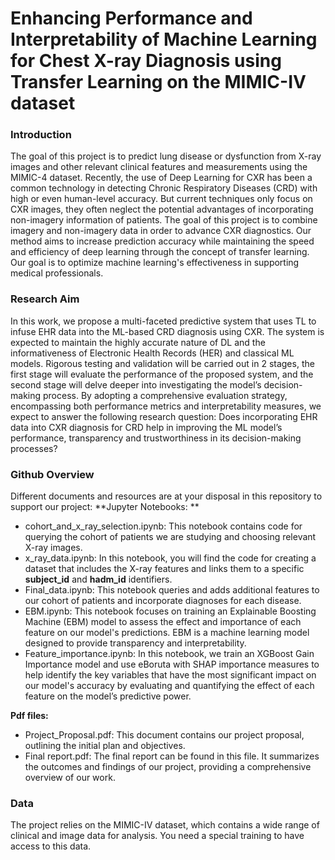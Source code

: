# **Enhancing Performance and Interpretability of Machine Learning for Chest X-ray Diagnosis using Transfer Learning on the MIMIC-IV dataset**
### **Introduction**
The goal of this project is to predict lung disease or dysfunction from X-ray images and other relevant clinical features and measurements using the MIMIC-4 dataset. Recently, the use of Deep Learning for CXR has been a common technology in detecting Chronic Respiratory Diseases (CRD) with high or even human-level accuracy. But current techniques only focus on CXR images, they often neglect the potential advantages of incorporating non-imagery information of patients. 
The goal of this project is to combine imagery and non-imagery data in order to advance CXR diagnostics. Our method aims to increase prediction accuracy while maintaining the speed and efficiency of deep learning through the concept of transfer learning. Our goal is to optimize machine learning's effectiveness in supporting medical professionals.  

### **Research Aim**
In this work, we propose a multi-faceted predictive system that uses TL to infuse EHR data into the ML-based CRD diagnosis using CXR. The system is expected to maintain the highly accurate nature of DL and the informativeness of Electronic Health Records (HER) and classical ML models. Rigorous testing and validation will be carried out in 2 stages, the first stage will evaluate the performance of the proposed system, and the second stage will delve deeper into investigating the model’s decision-making process. By adopting a comprehensive evaluation strategy, encompassing both performance metrics and interpretability measures, we expect to answer the following research question: Does incorporating EHR data into CXR diagnosis for CRD help in improving the ML model’s performance, transparency and trustworthiness in its decision-making processes?

### **Github Overview**
Different documents and resources are at your disposal in this repository to support our project: 
**Jupyter Notebooks: **
-	cohort_and_x_ray_selection.ipynb: This notebook contains code for querying the cohort of patients we are studying and choosing relevant X-ray images.
-	x_ray_data.ipynb: In this notebook, you will find the code for creating a dataset that includes the X-ray features and links them to a specific **subject_id** and **hadm_id** identifiers.
-	Final_data.ipynb: This notebook queries and adds additional features to our cohort of patients and incorporate diagnoses for each disease. 
-	EBM.ipynb: This notebook focuses on training an Explainable Boosting Machine (EBM) model to assess the effect and importance of each feature on our model's predictions. EBM is a machine learning model designed to provide transparency and interpretability.
-	Feature_importance.ipynb: In this notebook, we train an XGBoost Gain Importance model and use eBoruta with SHAP importance measures to help identify the key variables that have the most significant impact on our model's accuracy by evaluating and quantifying the effect of each feature on the model’s predictive power.

**Pdf files:**
-	Project_Proposal.pdf: This document contains our project proposal, outlining the initial plan and objectives.
-	Final report.pdf: The final report can be found in this file. It summarizes the outcomes and findings of our project, providing a comprehensive overview of our work.

### **Data**
The project relies on the MIMIC-IV dataset, which contains a wide range of clinical and image data for analysis. You need a special training to have access to this data. 
